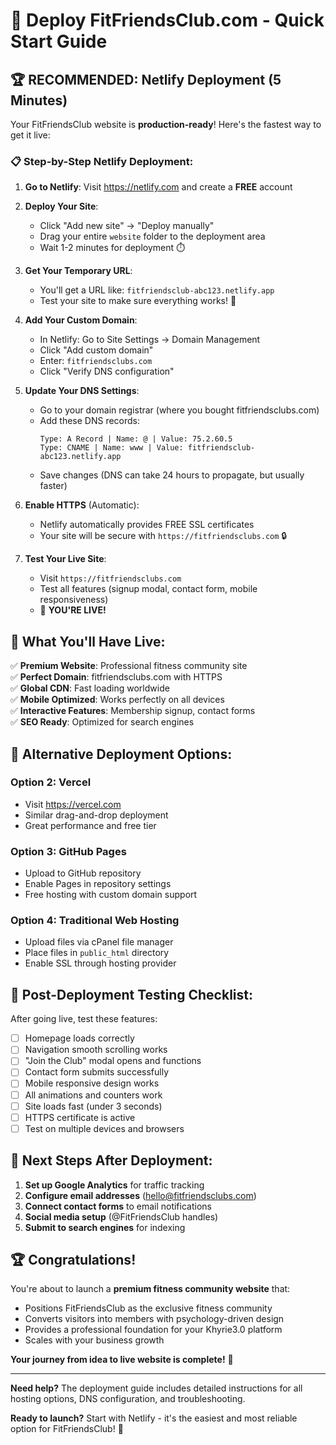 # 🚀 Deploy FitFriendsClub.com - Quick Start Guide

## 🏆 RECOMMENDED: Netlify Deployment (5 Minutes)

Your FitFriendsClub website is **production-ready**! Here's the fastest way to get it live:

### 📋 Step-by-Step Netlify Deployment:

1. **Go to Netlify**: Visit https://netlify.com and create a **FREE** account

2. **Deploy Your Site**:
   - Click "Add new site" → "Deploy manually" 
   - Drag your entire `website` folder to the deployment area
   - Wait 1-2 minutes for deployment ⏱️

3. **Get Your Temporary URL**:
   - You'll get a URL like: `fitfriendsclub-abc123.netlify.app`
   - Test your site to make sure everything works! 🧪

4. **Add Your Custom Domain**:
   - In Netlify: Go to Site Settings → Domain Management
   - Click "Add custom domain"
   - Enter: `fitfriendsclubs.com`
   - Click "Verify DNS configuration"

5. **Update Your DNS Settings**:
   - Go to your domain registrar (where you bought fitfriendsclubs.com)
   - Add these DNS records:
     ```
     Type: A Record | Name: @ | Value: 75.2.60.5
     Type: CNAME | Name: www | Value: fitfriendsclub-abc123.netlify.app
     ```
   - Save changes (DNS can take 24 hours to propagate, but usually faster)

6. **Enable HTTPS** (Automatic):
   - Netlify automatically provides FREE SSL certificates
   - Your site will be secure with `https://fitfriendsclubs.com` 🔒

7. **Test Your Live Site**:
   - Visit `https://fitfriendsclubs.com`
   - Test all features (signup modal, contact form, mobile responsiveness)
   - 🎉 **YOU'RE LIVE!**

## 🌟 What You'll Have Live:

✅ **Premium Website**: Professional fitness community site  
✅ **Perfect Domain**: fitfriendsclubs.com with HTTPS  
✅ **Global CDN**: Fast loading worldwide  
✅ **Mobile Optimized**: Works perfectly on all devices  
✅ **Interactive Features**: Membership signup, contact forms  
✅ **SEO Ready**: Optimized for search engines  

## 🔧 Alternative Deployment Options:

### Option 2: Vercel
- Visit https://vercel.com
- Similar drag-and-drop deployment
- Great performance and free tier

### Option 3: GitHub Pages
- Upload to GitHub repository
- Enable Pages in repository settings
- Free hosting with custom domain support

### Option 4: Traditional Web Hosting
- Upload files via cPanel file manager
- Place files in `public_html` directory
- Enable SSL through hosting provider

## 🧪 Post-Deployment Testing Checklist:

After going live, test these features:

- [ ] Homepage loads correctly
- [ ] Navigation smooth scrolling works  
- [ ] "Join the Club" modal opens and functions
- [ ] Contact form submits successfully
- [ ] Mobile responsive design works
- [ ] All animations and counters work
- [ ] Site loads fast (under 3 seconds)
- [ ] HTTPS certificate is active
- [ ] Test on multiple devices and browsers

## 🎯 Next Steps After Deployment:

1. **Set up Google Analytics** for traffic tracking
2. **Configure email addresses** (hello@fitfriendsclubs.com)
3. **Connect contact forms** to email notifications
4. **Social media setup** (@FitFriendsClub handles)
5. **Submit to search engines** for indexing

## 🏆 Congratulations! 

You're about to launch a **premium fitness community website** that:

- Positions FitFriendsClub as the exclusive fitness community
- Converts visitors into members with psychology-driven design
- Provides a professional foundation for your Khyrie3.0 platform
- Scales with your business growth

**Your journey from idea to live website is complete!** 🚀

---

**Need help?** The deployment guide includes detailed instructions for all hosting options, DNS configuration, and troubleshooting.

**Ready to launch?** Start with Netlify - it's the easiest and most reliable option for FitFriendsClub! 💪